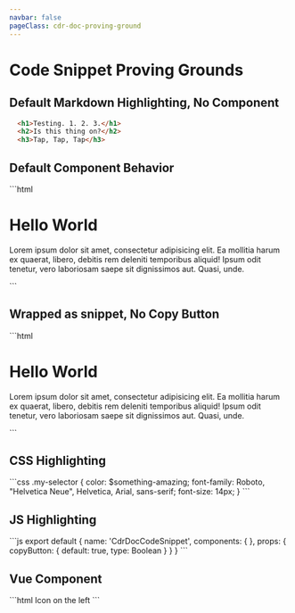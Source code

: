 ```yaml
---
navbar: false
pageClass: cdr-doc-proving-ground
---
```


# Code Snippet Proving Grounds

## Default Markdown Highlighting, No Component

```html
  <h1>Testing. 1. 2. 3.</h1>
  <h2>Is this thing on?</h2>
  <h3>Tap, Tap, Tap</h3>
```

## Default Component Behavior
<cdr-doc-code-snippet>
  ```html
    <h1>Hello World</h1>
    <p>Lorem ipsum dolor sit amet, consectetur adipisicing elit. Ea mollitia harum ex quaerat, libero, debitis rem deleniti temporibus aliquid! Ipsum odit tenetur, vero laboriosam saepe sit dignissimos aut. Quasi, unde.</p>
  ```
</cdr-doc-code-snippet>

## Wrapped as snippet, No Copy Button
<cdr-doc-code-snippet :copy-button="false">
  ```html
    <h1>Hello World</h1>
    <p>Lorem ipsum dolor sit amet, consectetur adipisicing elit. Ea mollitia harum ex quaerat, libero, debitis rem deleniti temporibus aliquid! Ipsum odit tenetur, vero laboriosam saepe sit dignissimos aut. Quasi, unde.</p>
  ```
</cdr-doc-code-snippet>

## CSS Highlighting
<cdr-doc-code-snippet>
  ```css
    .my-selector {
      color: $something-amazing;
      font-family: Roboto, "Helvetica Neue", Helvetica, Arial, sans-serif;
      font-size: 14px;
    }
  ```
</cdr-doc-code-snippet>

## JS Highlighting
<cdr-doc-code-snippet>
  ```js
    export default {
      name: 'CdrDocCodeSnippet',
      components: {
      },
      props: {
        copyButton: {
          default: true,
          type: Boolean
        }
      }
    }
  ```
</cdr-doc-code-snippet>

## Vue Component
<cdr-doc-code-snippet>
  ```html
    <cdr-link>
      <cdr-icon
        use="#mail"
        modifier="inherit-color"
        class="cdr-inline-left--sm"/>
      Icon on the left
    </cdr-link>
  ```
</cdr-doc-code-snippet>
